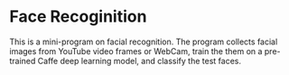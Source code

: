 # Face Recoginition
This is a mini-program on facial recognition. The program collects facial images from YouTube video frames or WebCam, train the them on a  pre-trained Caffe deep learning model, and classify the test faces.
